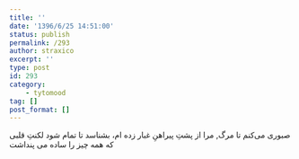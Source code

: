 ```yaml
---
title: ''
date: '1396/6/25 14:51:00'
status: publish
permalink: /293
author: straxico
excerpt: ''
type: post
id: 293
category:
    - tytomood
tag: []
post_format: []
---
```

<div>ﺻﺒﻮﺭﯼ ﻣﯽﮐﻨﻢ ﺗﺎ ﻣﺮﮒ, ﻣﺮﺍ ﺍﺯ ﭘﺸﺖِ ﭘﯿﺮﺍﻫﻦِ ﻏﺒﺎﺭ ﺯﺩﻩ ﺍﻡ، ﺑﺸﻨﺎﺳﺪ ﺗﺎ ﺗﻤﺎﻡ ﺷﻮﺩ ﻟﮑﻨﺖِ ﻗﻠﺒﯽ ﮐﻪ همه چیز را ساده می پنداشت</div>